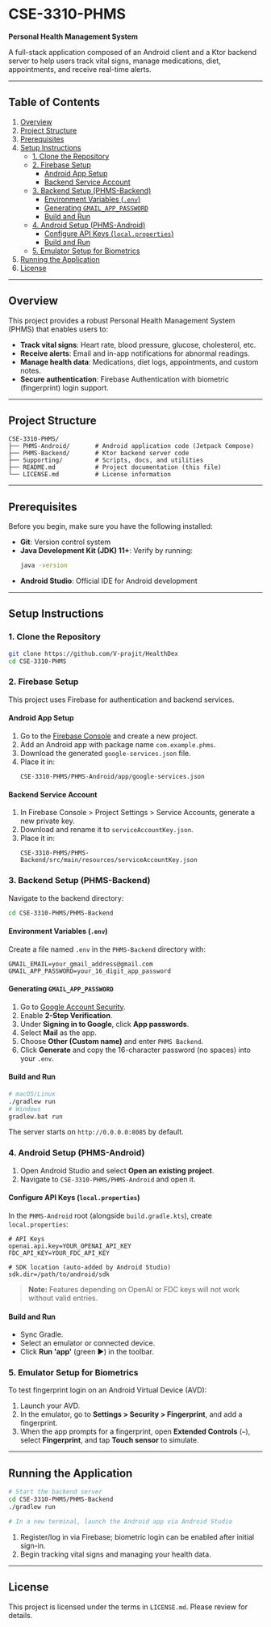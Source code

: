 # CSE-3310-PHMS

**Personal Health Management System**

A full-stack application composed of an Android client and a Ktor backend server to help users track vital signs, manage medications, diet, appointments, and receive real-time alerts.

---

## Table of Contents

1. [Overview](#overview)  
2. [Project Structure](#project-structure)  
3. [Prerequisites](#prerequisites)  
4. [Setup Instructions](#setup-instructions)  
   - [1. Clone the Repository](#1-clone-the-repository)  
   - [2. Firebase Setup](#2-firebase-setup)  
     - [Android App Setup](#android-app-setup)  
     - [Backend Service Account](#backend-service-account)  
   - [3. Backend Setup (PHMS-Backend)](#3-backend-setup-phms-backend)  
     - [Environment Variables (`.env`)](#environment-variables-env)  
     - [Generating `GMAIL_APP_PASSWORD`](#generating-gmail_app_password)  
     - [Build and Run](#build-and-run)  
   - [4. Android Setup (PHMS-Android)](#4-android-setup-phms-android)  
     - [Configure API Keys (`local.properties`)](#configure-api-keys-localproperties)  
     - [Build and Run](#build-and-run-1)  
   - [5. Emulator Setup for Biometrics](#5-emulator-setup-for-biometrics)  
5. [Running the Application](#running-the-application)  
6. [License](#license)  

---

## Overview

This project provides a robust Personal Health Management System (PHMS) that enables users to:

- **Track vital signs**: Heart rate, blood pressure, glucose, cholesterol, etc.  
- **Receive alerts**: Email and in-app notifications for abnormal readings.  
- **Manage health data**: Medications, diet logs, appointments, and custom notes.  
- **Secure authentication**: Firebase Authentication with biometric (fingerprint) login support.  

---

## Project Structure

```
CSE-3310-PHMS/
├── PHMS-Android/       # Android application code (Jetpack Compose)
├── PHMS-Backend/       # Ktor backend server code
├── Supporting/         # Scripts, docs, and utilities
├── README.md           # Project documentation (this file)
└── LICENSE.md          # License information
```

---

## Prerequisites

Before you begin, make sure you have the following installed:

- **Git**: Version control system  
- **Java Development Kit (JDK) 11+**: Verify by running:
  ```bash
  java -version
  ```
- **Android Studio**: Official IDE for Android development  

---

## Setup Instructions

### 1. Clone the Repository

```bash
git clone https://github.com/V-prajit/HealthDex
cd CSE-3310-PHMS
```



### 2. Firebase Setup

This project uses Firebase for authentication and backend services.

#### Android App Setup

1. Go to the [Firebase Console](https://console.firebase.google.com/) and create a new project.  
2. Add an Android app with package name `com.example.phms`.  
3. Download the generated `google-services.json` file.  
4. Place it in:
   ```
   CSE-3310-PHMS/PHMS-Android/app/google-services.json
   ```

#### Backend Service Account

1. In Firebase Console > Project Settings > Service Accounts, generate a new private key.  
2. Download and rename it to `serviceAccountKey.json`.  
3. Place it in:
   ```
   CSE-3310-PHMS/PHMS-Backend/src/main/resources/serviceAccountKey.json
   ```

### 3. Backend Setup (PHMS-Backend)

Navigate to the backend directory:

```bash
cd CSE-3310-PHMS/PHMS-Backend
```

#### Environment Variables (`.env`)

Create a file named `.env` in the `PHMS-Backend` directory with:

```env
GMAIL_EMAIL=your_gmail_address@gmail.com
GMAIL_APP_PASSWORD=your_16_digit_app_password
```

#### Generating `GMAIL_APP_PASSWORD`

1. Go to [Google Account Security](https://myaccount.google.com/security).  
2. Enable **2-Step Verification**.  
3. Under **Signing in to Google**, click **App passwords**.  
4. Select **Mail** as the app.  
5. Choose **Other (Custom name)** and enter `PHMS Backend`.  
6. Click **Generate** and copy the 16-character password (no spaces) into your `.env`.

#### Build and Run

```bash
# macOS/Linux
./gradlew run
# Windows
gradlew.bat run
```

The server starts on `http://0.0.0.0:8085` by default.

### 4. Android Setup (PHMS-Android)

1. Open Android Studio and select **Open an existing project**.  
2. Navigate to `CSE-3310-PHMS/PHMS-Android` and open it.

#### Configure API Keys (`local.properties`)

In the `PHMS-Android` root (alongside `build.gradle.kts`), create `local.properties`:

```properties
# API Keys
openai.api.key=YOUR_OPENAI_API_KEY
FDC_API_KEY=YOUR_FDC_API_KEY

# SDK location (auto-added by Android Studio)
sdk.dir=/path/to/android/sdk
```

> **Note:** Features depending on OpenAI or FDC keys will not work without valid entries.

#### Build and Run

- Sync Gradle.  
- Select an emulator or connected device.  
- Click **Run 'app'** (green ▶️) in the toolbar.

### 5. Emulator Setup for Biometrics

To test fingerprint login on an Android Virtual Device (AVD):

1. Launch your AVD.  
2. In the emulator, go to **Settings > Security > Fingerprint**, and add a fingerprint.  
3. When the app prompts for a fingerprint, open **Extended Controls** (`⋯`), select **Fingerprint**, and tap **Touch sensor** to simulate.

---

## Running the Application

```bash
# Start the backend server
cd CSE-3310-PHMS/PHMS-Backend
./gradlew run

# In a new terminal, launch the Android app via Android Studio
```

1. Register/log in via Firebase; biometric login can be enabled after initial sign-in.  
2. Begin tracking vital signs and managing your health data.

---

## License

This project is licensed under the terms in `LICENSE.md`. Please review for details.
